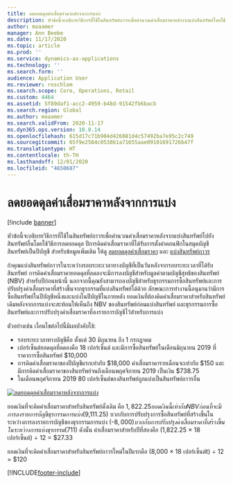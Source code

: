 ```yaml
---
title: ลดยอดดุลค่าเสื่อมราคาหลังจากการแบ่ง
description: หัวข้อนี้จะอธิบายวิธีการที่ใช้ในสินทรัพย์ถาวรเพื่อคำนวณค่าเสื่อมราคาหลังจากแบ่งสินทรัพย์โดยใช้วิธีการลดยอดดุล
author: moaamer
manager: Ann Beebe
ms.date: 11/17/2020
ms.topic: article
ms.prod: ''
ms.service: dynamics-ax-applications
ms.technology: ''
ms.search.form: ''
audience: Application User
ms.reviewer: roschlom
ms.search.scope: Core, Operations, Retail
ms.custom: 4464
ms.assetid: 5f89daf1-acc2-4959-b48d-91542fb6bacb
ms.search.region: Global
ms.author: moaamer
ms.search.validFrom: 2020-11-17
ms.dyn365.ops.version: 10.0.14
ms.openlocfilehash: 615d17c71b904d426081d4c57492ba7e95c2c749
ms.sourcegitcommit: 65f9e2584c0530b1a71655aae09101691726b47f
ms.translationtype: HT
ms.contentlocale: th-TH
ms.lasthandoff: 12/01/2020
ms.locfileid: "4650687"
---
```

# <a name="reduce-balance-depreciation-after-a-split"></a>ลดยอดดุลค่าเสื่อมราคาหลังจากการแบ่ง

[!include [banner](../includes/banner.md)]

หัวข้อนี้จะอธิบายวิธีการที่ใช้ในสินทรัพย์ถาวรเพื่อคำนวณค่าเสื่อมราคาหลังจากแบ่งสินทรัพย์ไปยังสินทรัพย์อื่นโดยใช้วิธีการลดยอดดุล ปีการคิดค่าเสื่อมราคาที่ได้รับการตั้งค่าคอนฟิกในสมุดบัญชีสินทรัพย์เป็นปีบัญชี สำหรับข้อมูลเพิ่มเติม ให้ดู [ลดยอดดุลค่าเสื่อมราคา](reduce-balance-depreciation.md) และ [แบ่งสินทรัพย์ถาวร](tasks/split-fixed-asset.md)

ถ้าคุณแบ่งสินทรัพย์ถาวรในระหว่างรอบระยะเวลาทางบัญชีที่เป็นวันหลังจากรอบระยะเวลาที่ได้รับสินทรัพย์ การคิดค่าเสื่อมราคายอดดุลที่ลดลงจะมีการลงบัญชีสำหรับมูลค่าตามบัญชีสุทธิของสินทรัพย์ (NBV) สำหรับปีก่อนหน้านี้ นอกจากนี้คุณยังสามารถลงบัญชีสำหรับธุรกรรมการซื้อสินทรัพย์และการปรับปรุงค่าเสื่อมราคาที่สร้างขึ้นจากธุรกรรมที่แบ่งสินทรัพย์ได้ด้วย ลักษณะการทำงานนี้อนุมานว่ามีการซื้อสินทรัพย์ในปีบัญชีหนึ่งและแบ่งในปีบัญชีในภายหลัง ยอดเงินที่ต้องคิดค่าเสื่อมราคาสำหรับสินทรัพย์เดิมหลังจากการแบ่งจะสะท้อนให้เห็นถึง NBV ของสินทรัพย์ก่อนแบ่งสินทรัพย์ และธุรกรรมการซื้อสินทรัพย์และการปรับปรุงค่าเสื่อมราคาที่ลงรายการบัญชีไว้สำหรับการแบ่ง

ตัวอย่างเช่น เงื่อนไขต่อไปนี้มีผลบังคับใช้:

- รอบระยะเวลาทางบัญชีคือ ตั้งแต่ 30 มิถุนายน ถึง 1 กรกฎาคม
- เปอร์เซ็นต์ยอดดุลที่ลดลงคือ 18 เปอร์เซ็นต์ และมีการซื้อสินทรัพย์ในเดือนมิถุนายน 2019 ที่ราคาการซื้อสินทรัพย์ $10,000
- การคิดค่าเสื่อมราคาของปีบัญชีแรกเท่ากับ $18,000 ค่าเสื่อมราคารายเดือนจะเท่ากับ $150 และมีการคิดค่าเสื่อมราคาของสินทรัพย์จนถึงเดือนพฤศจิกายน 2019 เป็นเงิน $738.75
- ในเดือนพฤศจิกายน 2019 80 เปอร์เซ็นต์ของสินทรัพย์ถูกแบ่งเป็นสินทรัพย์ถาวรอื่น

[![ลดยอดดุลค่าเสื่อมราคาหลังจากการแบ่ง](./media/reduce-balance-depreciation-after-split.png)](./media/reduce-balance-depreciation-after-split.png)

ยอดเงินที่จะคิดค่าเสื่อมราคาสำหรับสินทรัพย์ดั้งเดิม คือ $1,822.25 ยอดเงินนี้เท่ากับ NBV ก่อนที่จะมีการลงรายการบัญชีธุรกรรมการแบ่ง ($9,111.25) บวกกับการปรับปรุงการซื้อสินทรัพย์ที่สร้างขึ้นในระหว่างการลงรายการบัญชีของธุรกรรมการแบ่ง (-$8,000) บวกกับการปรับปรุงค่าเสื่อมราคาที่สร้างขึ้นในระหว่างการแบ่งธุรกรรม ($711) ดังนั้น ค่าเสื่อมราคาสำหรับปีที่สองคือ (1,822.25 × 18 เปอร์เซ็นต์) ÷ 12 = $27.33

ยอดเงินที่จะคิดค่าเสื่อมราคาสำหรับสินทรัพย์ถาวรใหม่ในปีแรกคือ (8,000 × 18 เปอร์เซ็นต์t) ÷ 12 = $120


[!INCLUDE[footer-include](../../includes/footer-banner.md)]